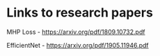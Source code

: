 # Links to research papers

MHP Loss - https://arxiv.org/pdf/1809.10732.pdf

EfficientNet - https://arxiv.org/pdf/1905.11946.pdf
